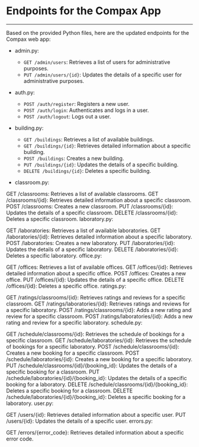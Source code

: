 # Endpoints for the Compax App
**********************************************************************************

Based on the provided Python files, here are the updated endpoints for the Compax web app:

- admin.py:

    - `GET /admin/users`: Retrieves a list of users for administrative purposes.
    - `PUT /admin/users/{id}`: Updates the details of a specific user for administrative purposes.

- auth.py:

    - `POST /auth/register`: Registers a new user.
    - `POST /auth/login`: Authenticates and logs in a user.
    - `POST /auth/logout`: Logs out a user.

- building.py:

    - `GET /buildings`: Retrieves a list of available buildings.
    - `GET /buildings/{id}`: Retrieves detailed information about a specific building.
    - `POST /buildings`: Creates a new building.
    - `PUT /buildings/{id}`: Updates the details of a specific building.
    - `DELETE /buildings/{id}`: Deletes a specific building.

- classroom.py:

GET /classrooms: Retrieves a list of available classrooms.
GET /classrooms/{id}: Retrieves detailed information about a specific classroom.
POST /classrooms: Creates a new classroom.
PUT /classrooms/{id}: Updates the details of a specific classroom.
DELETE /classrooms/{id}: Deletes a specific classroom.
laboratory.py:

GET /laboratories: Retrieves a list of available laboratories.
GET /laboratories/{id}: Retrieves detailed information about a specific laboratory.
POST /laboratories: Creates a new laboratory.
PUT /laboratories/{id}: Updates the details of a specific laboratory.
DELETE /laboratories/{id}: Deletes a specific laboratory.
office.py:

GET /offices: Retrieves a list of available offices.
GET /offices/{id}: Retrieves detailed information about a specific office.
POST /offices: Creates a new office.
PUT /offices/{id}: Updates the details of a specific office.
DELETE /offices/{id}: Deletes a specific office.
ratings.py:

GET /ratings/classrooms/{id}: Retrieves ratings and reviews for a specific classroom.
GET /ratings/laboratories/{id}: Retrieves ratings and reviews for a specific laboratory.
POST /ratings/classrooms/{id}: Adds a new rating and review for a specific classroom.
POST /ratings/laboratories/{id}: Adds a new rating and review for a specific laboratory.
schedule.py:

GET /schedule/classrooms/{id}: Retrieves the schedule of bookings for a specific classroom.
GET /schedule/laboratories/{id}: Retrieves the schedule of bookings for a specific laboratory.
POST /schedule/classrooms/{id}: Creates a new booking for a specific classroom.
POST /schedule/laboratories/{id}: Creates a new booking for a specific laboratory.
PUT /schedule/classrooms/{id}/{booking_id}: Updates the details of a specific booking for a classroom.
PUT /schedule/laboratories/{id}/{booking_id}: Updates the details of a specific booking for a laboratory.
DELETE /schedule/classrooms/{id}/{booking_id}: Deletes a specific booking for a classroom.
DELETE /schedule/laboratories/{id}/{booking_id}: Deletes a specific booking for a laboratory.
user.py:

GET /users/{id}: Retrieves detailed information about a specific user.
PUT /users/{id}: Updates the details of a specific user.
errors.py:

GET /errors/{error_code}: Retrieves detailed information about a specific error code.